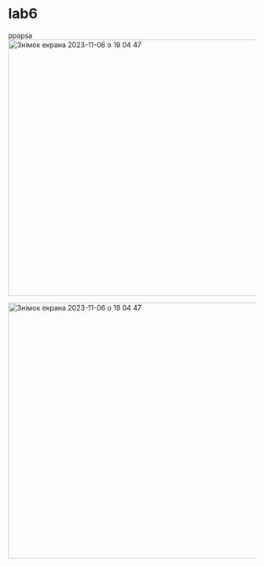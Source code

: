 # lab6
ppapsa
<img width="521" alt="Знімок екрана 2023-11-06 о 19 04 47" src="https://github.com/Hordienkoihor/lab6/assets/129055234/df8061ad-f720-497c-bf73-052a60af896f">


<img width="521" alt="Знімок екрана 2023-11-06 о 19 04 47" src="https://github.com/Hordienkoihor/lab6/assets/129055234/d38d830c-e84e-4e28-bac2-3f04bb7dac59">

